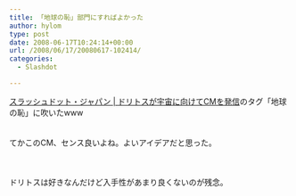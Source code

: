 ```yaml
---
title: 「地球の恥」部門にすればよかった
author: hylom
type: post
date: 2008-06-17T10:24:14+00:00
url: /2008/06/17/20080617-102414/
categories:
  - Slashdot

---
```

 [スラッシュドット・ジャパン | ドリトスが宇宙に向けてCMを発信][1]のタグ「地球の恥」に吹いたwww  
</br>   
てかこのCM、センス良いよね。よいアイデアだと思った。</br>  
</br>   
ドリトスは好きなんだけど入手性があまり良くないのが残念。</br>

 [1]: http://slashdot.jp/science/article.pl?sid=08/06/17/0855201
